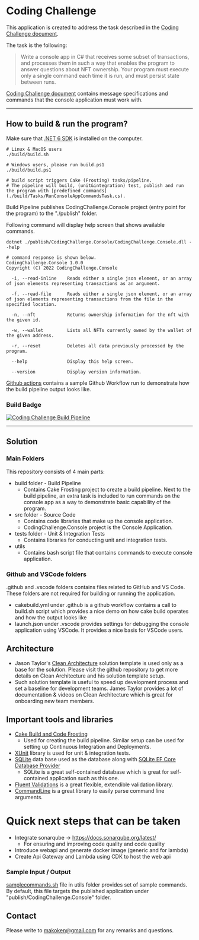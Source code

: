 # Coding Challenge 

This application is created to address the task described in the [Coding Challenge document](CodingChallenge.pdf).

The task is the following:
> Write a console app in C# that receives some subset of 
transactions, and processes them in such a way that enables the program to 
answer questions about NFT ownership.
Your program must execute only a single command each time it is run, and 
must persist state between runs.

[Coding Challenge document](CodingChallenge.pdf) contains message specifications and commands that the console application must work with.


---

## How to build & run the program?

Make sure that [.NET 6 SDK](https://dotnet.microsoft.com/en-us/download/dotnet/6.0) is installed on the computer. 

```
# Linux & MacOS users
./build/build.sh

# Windows users, please run build.ps1
./build/build.ps1

# build script triggers Cake (Frosting) tasks/pipeline. 
# The pipeline will build, (unit&integration) test, publish and run the program with [predefined commands](./build/Tasks/RunConsoleAppCommandsTask.cs). 

```

Build Pipeline publishes CodingChallenge.Console project (entry point for the program) to the "./publish" folder. 

Following command will display help screen that shows available commands.
```
dotnet ./publish/CodingChallenge.Console/CodingChallenge.Console.dll --help

# command response is shown below.
CodingChallenge.Console 1.0.0
Copyright (C) 2022 CodingChallenge.Console

  -i, --read-inline    Reads either a single json element, or an array of json elements representing transactions as an argument.

  -f, --read-file      Reads either a single json element, or an array of json elements representing transactions from the file in the specified location.

  -n, --nft            Returns ownership information for the nft with the given id.

  -w, --wallet         Lists all NFTs currently owned by the wallet of the given address.

  -r, --reset          Deletes all data previously processed by the program.

  --help               Display this help screen.

  --version            Display version information.
```

[Github actions](https://github.com/makokendev/BlockChainEventStreamProcessorCodingChallenge/actions) contains a sample Github Workflow run to demonstrate how the build pipeline output looks like. 

### Build Badge
[![Coding Challenge Build Pipeline](https://github.com/makokendev/BlockChainEventStreamProcessorCodingChallenge/actions/workflows/cakebuild.yml/badge.svg?branch=master)](https://github.com/makokendev/BlockChainEventStreamProcessorCodingChallenge/actions/workflows/cakebuild.yml)

---

## Solution

### Main Folders
This repository consists of 4 main parts: 
* build folder - Build Pipeline
  * Contains Cake Frosting project to create a build pipeline. Next to the build pipeline, an extra task is included to run commands on the console app as a way to demonstrate basic capability of the program.
* src folder - Source Code
  * Contains code libraries that make up the console application. 
  * CodingChallenge.Console project is the Console Application. 
* tests folder - Unit & Integration Tests
  * Contains libraries for conducting unit and integration tests.
* utils
  * Contains bash script file that contains commands to execute console application.

### Github and VSCode folders

.github and .vscode folders contains files related to GitHub and VS Code. These folders are not required for building or running the application. 
* cakebuild.yml under .github is a github workflow contains a call to build.sh script which provides a nice demo on how cake build operates and how the output looks like
* launch.json under .vscode provides settings for debugging the console application using VSCode. It provides a nice basis for VSCode users.

## Architecture
* Jason Taylor's [Clean Architecture](https://github.com/jasontaylordev/CleanArchitecture) solution template is used only as a base for the solution. Please visit the github repository to get more details on Clean Architecture and his solution template setup.
* Such solution template is useful to speed up development process and set a baseline for development teams. James Taylor provides a lot of documentation & videos on Clean Architecture which is great for onboarding new team members.


## Important tools and libraries

* [Cake Build and Code Frosting](https://cakebuild.net/docs/running-builds/runners/cake-frosting)
    * Used for creating the build pipeline. Similar setup can be used for setting up Continuous Integration and Deployments.
* [XUnit](https://xunit.net/) library is used for unit & integration tests. 
* [SQLite](https://www.sqlite.org/index.html) data base used as the database along with [SQLite EF Core Database Provider](https://docs.microsoft.com/en-us/ef/core/providers/sqlite/?tabs=dotnet-core-cli)
    * SQLite is a great self-contained database which is great for self-contained application such as this one.    
* [Fluent Validations](https://docs.fluentvalidation.net/en/latest/) is a great flexible, extendible validation library.
* [CommandLine](https://github.com/commandlineparser/commandline) is a great library to easily parse command line arguments. 

# Quick next steps that can be taken

* Integrate sonarqube -> https://docs.sonarqube.org/latest/
  * For ensuring and improving code quality and code quality
* Introduce webapi and generate docker image (generic and for lambda)
* Create Api Gateway and Lambda using CDK to host the web api

### Sample Input / Output

[samplecommands.sh](./utils/samplecommands.sh) file in utils folder provides set of sample commands. By default, this file targets the published application under "publish/CodingChallenge.Console" folder. 

## Contact 

Please write to makoken@gmail.com for any remarks and questions.
